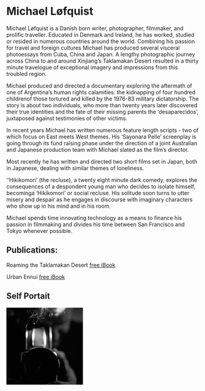 # Michael Løfquist



Michael Løfquist is a Danish born writer, photographer, filmmaker, and prolific traveller. Educated in Denmark and Ireland, he has worked, studied or resided in numerous countries around the world.  Combining his passion for travel and foreign cultures Michael has produced several visceral photoessays from Cuba, China and Japan. A lengthy photographic journey across China to and around Xinjiang’s Taklamakan Desert resulted in a thirty minute travelogue of exceptional imagery and impressions from this troubled region.

Michael produced and directed a documentary exploring the aftermath of one of Argentina’s human rights calamities: the kidnapping of four hundred childrenof those tortured and killed by the 1976-83 military dictatorship. The story is about two individuals, who more than twenty years later discovered their true identities and the fate of their missing parents the ‘desaparecidos’, juxtaposed against testimonies of other victims.

In recent years Michael has written numerous feature length scripts - two of which focus on East meets West themes. His ‘Sayonara Pelle’ screenplay is going through its fund raising phase under the direction of a joint Australian and Japanese production team with Michael slated as the film’s director.

Most recently he has written and directed two short films set in Japan, both in Japanese, dealing with similar themes of loneliness.  

‘‘Hikikomori’ (the recluse), a twenty eight minute dark comedy, explores the consequences of a despondent young man who decides to isolate himself, becominga ‘Hikikomori’ or social recluse. His solitude soon turns to utter misery and despair as he engages in discourse with imaginary characters who show up in his mind and in his room. 

Michael spends time innovating technology as a means to finance his passion in filmmaking and divides his time between San Francisco and Tokyo whenever possible.


##  Publications:

Roaming the Taklamakan Desert [free iBook](http://apple.co/2fvlHHj)

Urban Ennui [free iBook](http://apple.co/2g8ifAF)

## Self Portait

![Image](./images/me-myself-I.jpg) 

